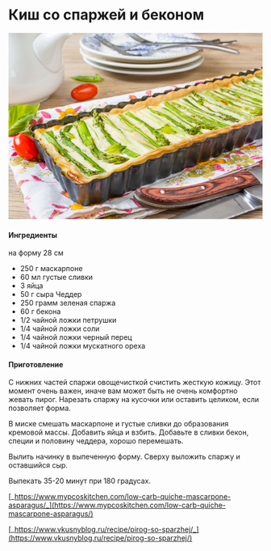 ﻿---
image: ../../pics/image.png
---
# Киш со спаржей и беконом

![Киш со спаржей и беконом](../../pics/image.png)

#### Ингредиенты

на форму 28 см

* 250 г  маскарпоне
* 60 мл густые сливки
* 3 яйца
* 50 г сыра Чеддер
* 250 грамм зеленая спаржа
* 60 г бекона
* 1/2 чайной ложки петрушки
* 1/4 чайной ложки соли
* 1/4 чайной ложки черный перец
* 1/4 чайной ложки мускатного ореха

#### Приготовление

С нижних частей спаржи овощечисткой счистить жесткую кожицу. Этот момент очень важен, иначе вам может быть не очень комфортно жевать пирог. Нарезать спаржу на кусочки или оставить целиком, если позволяет форма.

В миске смешать маскарпоне и густые сливки до образования кремовой массы. Добавить яйца и взбить. Добавьте в сливки бекон, специи и половину чеддера, хорошо перемешать.

Вылить начинку в выпеченную форму. Сверху выложить спаржу и оставшийся сыр.

Выпекать 35-20 минут при 180 градусах.

[_https://www.mypcoskitchen.com/low-carb-quiche-mascarpone-asparagus/_](https://www.mypcoskitchen.com/low-carb-quiche-mascarpone-asparagus/)

[_https://www.vkusnyblog.ru/recipe/pirog-so-sparzhej/_](https://www.vkusnyblog.ru/recipe/pirog-so-sparzhej/)
